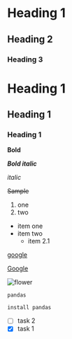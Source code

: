 # Heading 1
## Heading 2
### Heading 3


<h1>Heading 1</h1>
<h2>Heading 1</h2>
<h3>Heading 1</h3>

**Bold**

***Bold italic***

*italic*

~~Sample~~


1. one
2. two

* item one
* item two
    * item 2.1



[google](https://www.google.com/)    

<a href = "https://www.google.com/">Google<a>


![flower](https://images.contentstack.io/v3/assets/bltcedd8dbd5891265b/blt5f18c2119ce26485/6668df65db90945e0caf9be6/beautiful-flowers-lotus.jpg?q=70&width=3840&auto=webp)



`pandas`


```
install pandas
```

- [ ] task 2
- [x] task 1
